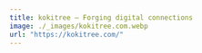 ```yaml
---
title: kokitree — Forging digital connections
image: ./_images/kokitree.com.webp
url: "https://kokitree.com/"
---
```

